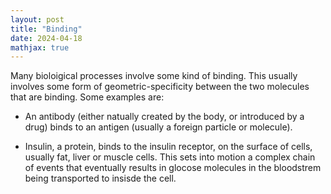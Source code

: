 ```yaml
---
layout: post
title: "Binding"
date: 2024-04-18
mathjax: true
---
```


Many bioloigical processes involve some kind of binding. This usually involves some form of geometric-specificity between the two molecules that are binding. Some examples are:  

- An antibody (either natually created by the body, or introduced by a drug) binds to an antigen (usually a foreign particle or molecule). 

- Insulin, a protein, binds to the insulin receptor, on the surface of cells, usually fat, liver or muscle cells. This sets into motion a complex chain of events that eventually results in glocose molecules in the bloodstrem being transported to insisde the cell.
